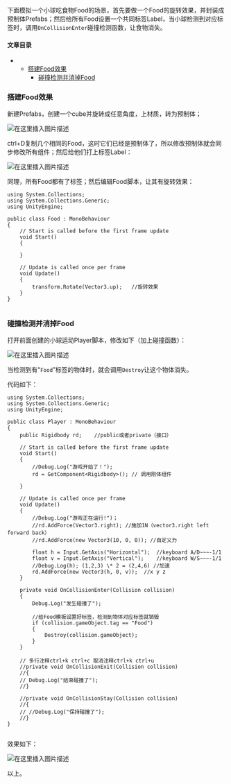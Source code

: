 






下面模拟一个小球吃食物Food的场景，首先要做一个Food的旋转效果，并封装成预制体Prefabs；然后给所有Food设置一个共同标签Label，当小球检测到对应标签时，调用`OnCollisionEnter`碰撞检测函数，让食物消失。




#### 文章目录


* + [搭建Food效果](#Food_3)
	+ [碰撞检测并消掉Food](#Food_36)




### 搭建Food效果


新建Prefabs，创建一个cube并旋转成任意角度，上材质，转为预制体；


![在这里插入图片描述](https://img-blog.csdnimg.cn/f898f6fc4545420292e154be4dde59d1.png)


ctrl+D复制几个相同的Food，这时它们已经是预制体了，所以修改预制体就会同步修改所有组件；然后给他们打上标签Label：


![在这里插入图片描述](https://img-blog.csdnimg.cn/6f231b27757149e1b9b3719356e6702d.png)


同理，所有Food都有了标签；然后编辑Food脚本，让其有旋转效果：



```
using System.Collections;
using System.Collections.Generic;
using UnityEngine;

public class Food : MonoBehaviour
{
    // Start is called before the first frame update
    void Start()
    {
        
    }

    // Update is called once per frame
    void Update()
    {
        transform.Rotate(Vector3.up);   //旋转效果
    }
}


```

### 碰撞检测并消掉Food


打开前面创建的小球运动Player脚本，修改如下（加上碰撞函数）：


![在这里插入图片描述](https://img-blog.csdnimg.cn/894e4dd1f00240d596533fe1b89989c3.png)


当检测到有“`Food`”标签的物体时，就会调用`Destroy`让这个物体消失。


代码如下：



```
using System.Collections;
using System.Collections.Generic;
using UnityEngine;

public class Player : MonoBehaviour
{
    public Rigidbody rd;    //public或者private（接口）

    // Start is called before the first frame update
    void Start()
    {
        //Debug.Log("游戏开始了！");
        rd = GetComponent<Rigidbody>(); // 调用刚体组件

    }

    // Update is called once per frame
    void Update()
    {
        //Debug.Log("游戏正在运行!")；
        //rd.AddForce(Vector3.right); //施加1N（vector3.right left forward back）
        //rd.AddForce(new Vector3(10, 0, 0)); //自定义力

        float h = Input.GetAxis("Horizontal");  //keyboard A/D~~~-1/1
        float v = Input.GetAxis("Vertical");    //keyboard W/S~~~-1/1
        //Debug.Log(h); (1,2,3) \* 2 = (2,4,6) //加速
        rd.AddForce(new Vector3(h, 0, v));  //x y z
    }

    private void OnCollisionEnter(Collision collision)
    {
        Debug.Log("发生碰撞了");

        //给Food模板设置好标签，检测到物体对应标签就销毁
        if (collision.gameObject.tag == "Food")
        {
            Destroy(collision.gameObject);
        }
    }

    // 多行注释ctrl+k ctrl+c 取消注释ctrl+k ctrl+u
    //private void OnCollisionExit(Collision collision)
    //{
    // Debug.Log("结束碰撞了");
    //}

    //private void OnCollisionStay(Collision collision)
    //{
    // //Debug.Log("保持碰撞了");
    //}
}


```

效果如下：


![在这里插入图片描述](https://img-blog.csdnimg.cn/246292ed238848e89d558164a37e85fc.png)


以上。





